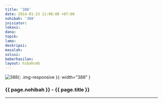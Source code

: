 ```yaml
---
title: '388'
date: 2014-01-23 11:08:00 +07:00
nohibah: '388'
inisiator: 
lokasi: 
dana: 
topik: 
lama: 
deskripsi: 
masalah: 
solusi: 
keberhasilan: 
layout: hibahcmb
---
```


![388](/static/img/hibahcmb/388.png){: .img-responsive }{: width="388" }

### {{ page.nohibah }} - {{ page.title }}

---
